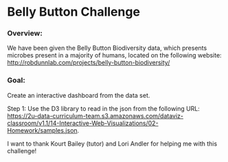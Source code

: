 # Belly Button Challenge

### Overview:
We have been given the Belly Button Biodiversity data, which presents microbes present in a majority of humans, located on the following website:
http://robdunnlab.com/projects/belly-button-biodiversity/

### Goal:
Create an interactive dashboard from the data set.

Step 1: Use the D3 library to read in the json from the following URL: https://2u-data-curriculum-team.s3.amazonaws.com/dataviz-classroom/v1.1/14-Interactive-Web-Visualizations/02-Homework/samples.json. 

I want to thank Kourt Bailey (tutor) and Lori Andler for helping me with this challenge!


